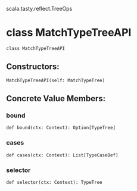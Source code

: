 scala.tasty.reflect.TreeOps
# class MatchTypeTreeAPI

<pre><code class="language-scala" >class MatchTypeTreeAPI</pre></code>
## Constructors:
<pre><code class="language-scala" >MatchTypeTreeAPI(self: MatchTypeTree)</pre></code>

## Concrete Value Members:
### bound
<pre><code class="language-scala" >def bound(ctx: Context): Option[TypeTree]</pre></code>

### cases
<pre><code class="language-scala" >def cases(ctx: Context): List[TypeCaseDef]</pre></code>

### selector
<pre><code class="language-scala" >def selector(ctx: Context): TypeTree</pre></code>

